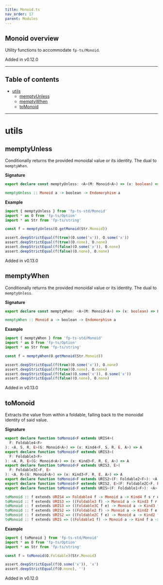 ```yaml
---
title: Monoid.ts
nav_order: 17
parent: Modules
---
```


## Monoid overview

Utility functions to accommodate `fp-ts/Monoid`.

Added in v0.12.0

---

<h2 class="text-delta">Table of contents</h2>

- [utils](#utils)
  - [memptyUnless](#memptyunless)
  - [memptyWhen](#memptywhen)
  - [toMonoid](#tomonoid)

---

# utils

## memptyUnless

Conditionally returns the provided monoidal value or its identity. The dual
to `memptyWhen`.

**Signature**

```ts
export declare const memptyUnless: <A>(M: Monoid<A>) => (x: boolean) => Endomorphism<A>
```

```hs
memptyUnless :: Monoid a -> boolean -> Endomorphism a
```

**Example**

```ts
import { memptyUnless } from 'fp-ts-std/Monoid'
import * as O from 'fp-ts/Option'
import * as Str from 'fp-ts/string'

const f = memptyUnless(O.getMonoid(Str.Monoid))

assert.deepStrictEqual(f(true)(O.some('x')), O.some('x'))
assert.deepStrictEqual(f(true)(O.none), O.none)
assert.deepStrictEqual(f(false)(O.some('x')), O.none)
assert.deepStrictEqual(f(false)(O.none), O.none)
```

Added in v0.13.0

## memptyWhen

Conditionally returns the provided monoidal value or its identity. The dual
to `memptyUnless`.

**Signature**

```ts
export declare const memptyWhen: <A>(M: Monoid<A>) => (x: boolean) => Endomorphism<A>
```

```hs
memptyWhen :: Monoid a -> boolean -> Endomorphism a
```

**Example**

```ts
import { memptyWhen } from 'fp-ts-std/Monoid'
import * as O from 'fp-ts/Option'
import * as Str from 'fp-ts/string'

const f = memptyWhen(O.getMonoid(Str.Monoid))

assert.deepStrictEqual(f(true)(O.some('x')), O.none)
assert.deepStrictEqual(f(true)(O.none), O.none)
assert.deepStrictEqual(f(false)(O.some('x')), O.some('x'))
assert.deepStrictEqual(f(false)(O.none), O.none)
```

Added in v0.13.0

## toMonoid

Extracts the value from within a foldable, falling back to the monoidal
identity of said value.

**Signature**

```ts
export declare function toMonoid<F extends URIS4>(
  F: Foldable4<F>
): <A, S, R, E>(G: Monoid<A>) => (x: Kind4<F, S, R, E, A>) => A
export declare function toMonoid<F extends URIS3>(
  F: Foldable3<F>
): <A, R, E>(G: Monoid<A>) => (x: Kind3<F, R, E, A>) => A
export declare function toMonoid<F extends URIS3, E>(
  F: Foldable3C<F, E>
): <A, R>(G: Monoid<A>) => (x: Kind3<F, R, E, A>) => A
export declare function toMonoid<F extends URIS2>(F: Foldable2<F>): <A, E>(G: Monoid<A>) => (x: Kind2<F, E, A>) => A
export declare function toMonoid<F extends URIS2, E>(F: Foldable2C<F, E>): <A>(G: Monoid<A>) => (x: Kind2<F, E, A>) => A
export declare function toMonoid<F extends URIS>(F: Foldable1<F>): <A>(G: Monoid<A>) => (x: Kind<F, A>) => A
```

```hs
toMonoid :: f extends URIS4 => Foldable4 f -> Monoid a -> Kind4 f s r e a -> a
toMonoid :: f extends URIS3 => ((Foldable3 f) -> Monoid a -> Kind3 f r e a -> a)
toMonoid :: f extends URIS3 => ((Foldable3C f e) -> Monoid a -> Kind3 f r e a -> a)
toMonoid :: f extends URIS2 => ((Foldable2 f) -> Monoid a -> Kind2 f e a -> a)
toMonoid :: f extends URIS2 => ((Foldable2C f e) -> Monoid a -> Kind2 f e a -> a)
toMonoid :: f extends URIS => ((Foldable1 f) -> Monoid a -> Kind f a -> a)
```

**Example**

```ts
import { toMonoid } from 'fp-ts-std/Monoid'
import * as O from 'fp-ts/Option'
import * as Str from 'fp-ts/string'

const f = toMonoid(O.Foldable)(Str.Monoid)

assert.deepStrictEqual(f(O.some('x')), 'x')
assert.deepStrictEqual(f(O.none), '')
```

Added in v0.12.0
